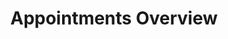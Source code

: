 ---
layout: article
title: Appointments Overview
description: 
  - With this template you can easily get an overview of Today's appointments. Replace the Logo and update the weather widget to make it yours. This visualization uses a Microsoft 365 Calendar as a data source to get appointments from a calendar. Verify your calendar to get it running.
lang: en
weight: 500
draft: false
ref: tem-1400
category:
  - Appointments
  - Recommended
image: Appointments_Overview_EN.png
download: Appointments_Overview_EN.pbmx
overview_description:
overview_benefits:
overview_data_sources:
  - Office 365
  - Calendar
---
